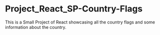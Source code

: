 # Project_React_SP-Country-Flags
This is a Small Project of React showcasing all the country flags and some information about the country.
